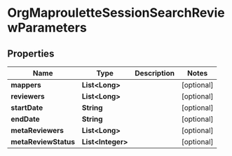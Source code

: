 # OrgMaprouletteSessionSearchReviewParameters

## Properties
Name | Type | Description | Notes
------------ | ------------- | ------------- | -------------
**mappers** | **List&lt;Long&gt;** |  |  [optional]
**reviewers** | **List&lt;Long&gt;** |  |  [optional]
**startDate** | **String** |  |  [optional]
**endDate** | **String** |  |  [optional]
**metaReviewers** | **List&lt;Long&gt;** |  |  [optional]
**metaReviewStatus** | **List&lt;Integer&gt;** |  |  [optional]
